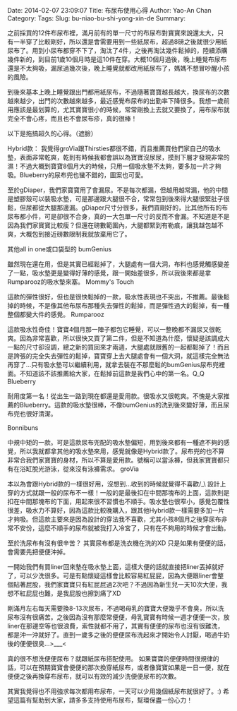Date: 2014-02-07 23:09:07
Title: 布尿布使用心得
Author: Yao-An Chan
Category: 
Tags: 
Slug: bu-niao-bu-shi-yong-xin-de
Summary: 

之前採買的12件布尿布裡，滿月前有的單一尺寸的布尿布對寶寶來說還太大，只有一半穿了比較剛好，所以還是會需要用到一些紙尿布，超過8磅之後就很少用紙尿布了。用到小尿布都穿不下了，淘汰了4件，之後再淘汰幾件鬆掉的，陸續添購幾件新的，到目前1歲10個月時是這10件在穿。大概10個月過後，晚上睡覺布尿布還是不太夠吸，漏尿過幾次後，晚上睡覺就都改用紙尿布了，媽媽不想冒吵醒小孩的風險。

到後來基本上晚上睡覺跟出門都用紙尿布，不過隨著寶寶越長越大，換尿布的次數越來越少，出門的次數越來越多，最近感覺布尿布的出勤率下降很多。我想一歲前用應該是最划算的，尤其寶寶很小的時候，常常剛換上去就又要換了，用布尿布就完全不會心疼，而且也不會尿布疹，真的很棒！

以下是拖搞超久的心得。（遮臉）

Hybrid款：
我覺得groVia跟Thirsties都很不錯，而且推薦買他們家自己的吸水墊，表面非常乾爽，乾到有時候我都會誤以為寶寶沒尿尿，摸到下層才發現非常的濕！不過大概到寶寶8個月大的時候，只用一個吸水墊不太夠，要多加一片才夠吸。Blueberry的尿布兜也蠻不錯的，圖案也可愛。

至於gDiaper，我們家寶寶用了會漏尿。不是每次都漏，但越用越常漏，他的中間是塑膠殼可以裝吸水墊，可是那邊跟大腿很不合，常常包到後來得大腿很緊肚子很鬆，但尿都從大腿那邊漏。gDiaper尺寸分很多，我們買剛好的，比其他所有的布尿布都小件，可是卻很不合身，真的一大包單一尺寸的反而不會漏。不知道是不是因為我們家寶寶比較瘦？但還在磅數範圍內，大腿都緊到有勒痕，讓我越包越不爽，大概包到接近磅數限制我就放棄用它了。

其他all in one或口袋型的
bumGenius

雖然現在還在用，但是其實已經鬆掉了，大腿處有一個大洞，布料也感覺觸感變差了一點，吸水墊更是變得好薄的感覺，跟一開始差很多，所以我後來都是拿Rumparooz的吸水墊來塞。
Mommy's Touch

這款的彈性很好，但也是很快鬆掉的一款，吸水性表現也不突出，不推薦。最後鬆掉的時候，不是像其他布尿布那種失去彈性的鬆掉，而是彈性過大的鬆掉，有一種整個都變大件的感覺。
Rumparooz

這款吸水性奇佳！寶寶4個月那一陣子都包它睡覺，可以一整晚都不漏尿又很乾爽。因為非常喜歡，所以很快又買了第二件，但是不知道為什麼，懷疑是該調成大一點的尺寸卻沒調，總之新的買回來才兩週，大腿處就跟舊的一起都鬆掉了！而且是誇張的完全失去彈性的鬆掉，寶寶穿上去大腿處會有一個大洞，就這樣完全無法再穿了...只有吸水墊可以繼續利用，就拿去裝在不那麼鬆的bumGenius尿布兜裡面。不知道該不該推薦給大家，在鬆掉前這款是我們心中的第一名。Q_Q
Blueberry

耐用度第一名！從出生一路到現在都還是愛用款。很吸水又很乾爽。不愧是大家推薦的Blueberry。這款的吸水墊很棒，不像bumGenius的洗到後來變好薄，而且尿布兜也很好清潔。

Bonnibuns 

中規中矩的一款。可是這款尿布兜配的吸水墊偏短，用到後來都有一種遮不夠的感覺，所以我就都拿其他的吸水墊來用，感覺就像是Hybrid款了。尿布兜的也不算非常合我們家寶寶的身材，所以不算是愛用款。號稱可以當泳褲，但我家寶寶都只有在浴缸脫光游泳，從來沒有泳褲需求。
groVia

本以為會跟Hybrid款的一樣很好用，沒想到...收到的時候就覺得不喜歡/_\ 設計上穿的方式就跟一般的尿布不一樣！一般的是最後扣在中間那塊布的上面，這款則是扣在中間那塊布的下面，用起來很不習慣也不順手。吸水墊也很窄小，感覺包覆性很差，吸水力不算好，因為這款比較晚購入，跟其他Hybrid款一樣需要多加一片才夠吸。但這款主要來是因為設計的穿法我不喜歡，尤其小孩8個月之後穿尿布非常不安份，這麼不順手的尿布就被我打入冷宮了，只有在不夠用的時候才會出動。

至於洗尿布有沒有很辛苦？
其實尿布都是洗衣機在洗的XD 只是如果有便便的話，會需要先把便便沖掉。

一開始我們有買liner回來墊在吸水墊上面，這樣大便的話就直接把liner丟掉就好了，可以少洗很多。可是有點懷疑這樣會比較容易紅屁屁，因為大便跟liner會整個貼著屁股，我們家寶寶只有紅屁屁過2次吧？不過因為新生兒一天10次大便，我想不紅屁屁也難，是我屁股也擦到痛了XD

剛滿月左右每天需要換8-13次尿布，不過喝母乳的寶寶大便幾乎不會臭，所以洗尿布沒有很痛苦。之後因為沒有那麼常便便，母乳寶寶有時候一週才便便一次，放liner在那邊空等也很浪費，索性就都不用了，其實有便便的尿布也沒有很難洗，都是沖一沖就好了。直到一歲多之後的便便尿布洗起來才開始令人討厭，喝過牛奶後的便便很臭...>___<  

真的很不想洗便便尿布？就跟紙尿布搭配使用。
如果寶寶的便便時間很規律的話，可以在預期寶寶會便便的那次換穿紙尿布，或者像寶寶如果是一日一便，就在便便之後再換穿布尿布，就可以有效的減少洗便便尿布的次數。

其實我覺得也不用強求每次都用布尿布，一天可以少用幾個紙尿布就很好了。:) 希望這篇有幫助到大家，請多多支持使用布尿布，幫環保盡一份心力！